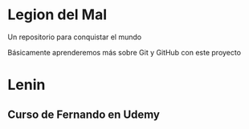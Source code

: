 # Legion del Mal
Un repositorio para conquistar el mundo

Básicamente aprenderemos más sobre Git y GitHub con este proyecto


# Lenin


## Curso de Fernando en Udemy

